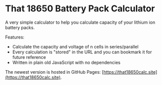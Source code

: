 # That 18650 Battery Pack Calculator

A very simple calculator to help you calculate capacity of your lithium ion battery packs.

Features:

- Calculate the capacity and voltage of n cells in series/parallel
- Every calculation is "stored" in the URL and you can bookmark it for future reference
- Written in plain old JavaScript with no dependencies

The newest version is hosted in GitHub Pages: [https://that18650calc.site](https://that18650calc.site).
